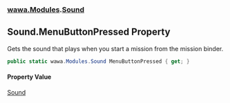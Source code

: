 ### [wawa.Modules](wawa.Modules.md 'wawa.Modules').[Sound](Sound.md 'wawa.Modules.Sound')

## Sound.MenuButtonPressed Property

Gets the sound that plays when you start a mission from the mission binder.

```csharp
public static wawa.Modules.Sound MenuButtonPressed { get; }
```

#### Property Value
[Sound](Sound.md 'wawa.Modules.Sound')